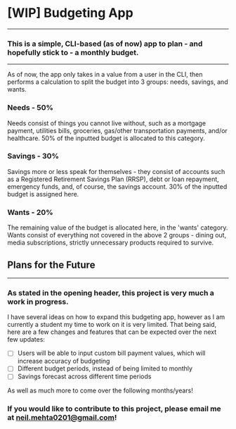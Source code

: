 # [WIP] Budgeting App

----------------------

### This is a simple, CLI-based (as of now) app to plan - and hopefully stick to - a monthly budget.

----------------------------------------------------------------------------------------------------

As of now, the app only takes in a value from a user in the CLI, then performs a calculation to split the budget into 3 
groups: needs, savings, and wants.


### Needs - 50%

Needs consist of things you cannot live without, such as a mortgage payment, utilities bills, groceries, gas/other
transportation payments, and/or healthcare. 50% of the inputted budget is allocated to this category.

### Savings - 30%

Savings more or less speak for themselves - they consist of accounts such as a Registered Retirement Savings Plan 
(RRSP), debt or loan repayment, emergency funds, and, of course, the savings account. 30% of the inputted budget is
assigned here.

### Wants - 20%

The remaining value of the budget is allocated here, in the 'wants' category. Wants consist of everything not covered in
the above 2 groups - dining out, media subscriptions, strictly unnecessary products required to survive.

## Plans for the Future

-----------------------

### As stated in the opening header, this project is very much a work in progress. 

I have several ideas on how to expand this budgeting app, however as I am currently a student my time to work on it is
very limited. That being said, here are a few changes and features that can be expected over the next few updates:

- [ ] Users will be able to input custom bill payment values, which will increase accuracy of budgeting
- [ ] Different budget periods, instead of being limited to monthly
- [ ] Savings forecast across different time periods

As well as much more to come over the following months/years!

### If you would like to contribute to this project, please email me at neil.mehta0201@gmail.com!